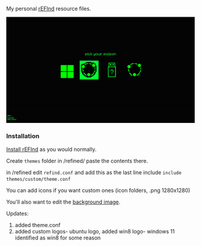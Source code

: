 
My personal [rEFInd](https://www.rodsbooks.com/refind/)  resource files.

 ![Screenshot](./screenshot.png)

### Installation

[Install rEFInd](https://www.rodsbooks.com/refind/installing.html) as you would normally.

Create  `themes` folder in /refined/ paste the contents there.

in /refined edit `refind.conf` and add this as the last line include  `include themes/custom/theme.conf `



You can add icons if you want custom ones (icon folders, .png 1280x1280)



You'll also want to edit the [background image](./background.png).

Updates:
1) added theme.conf
2) added custom logos- ubuntu logo, added win8 logo- windows 11 identified as win8 for some reason
